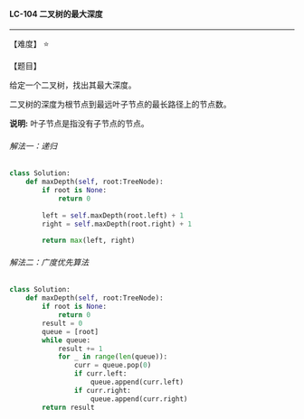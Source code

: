 #### LC-104 二叉树的最大深度

------

【难度】 ⭐ 

【题目】

给定一个二叉树，找出其最大深度。

二叉树的深度为根节点到最远叶子节点的最长路径上的节点数。

**说明:** 叶子节点是指没有子节点的节点。

###### 解法一：递归

```python
class Solution:
    def maxDepth(self, root:TreeNode):
        if root is None:
            return 0
        
        left = self.maxDepth(root.left) + 1
        right = self.maxDepth(root.right) + 1
        
        return max(left, right)
```



###### 解法二：广度优先算法

```python
class Solution:
    def maxDepth(self, root:TreeNode):
        if root is None:
            return 0
        result = 0
        queue = [root]
        while queue:
            result += 1
            for _ in range(len(queue)):
                curr = queue.pop(0)
                if curr.left:
                    queue.append(curr.left)
                if curr.right:
                    queue.append(curr.right)
        return result
```

